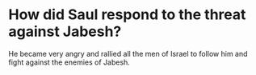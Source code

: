 # How did Saul respond to the threat against Jabesh?

He became very angry and rallied all the men of Israel to follow him and fight against the enemies of Jabesh.
